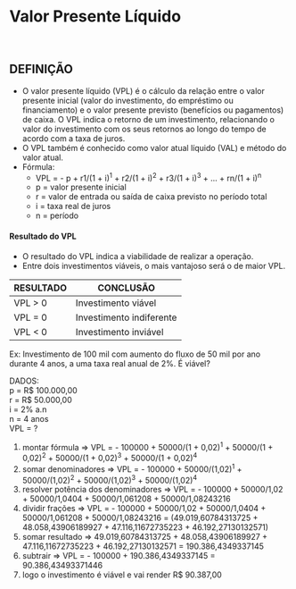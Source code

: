 # Valor Presente Líquido

<br>

## DEFINIÇÃO
* O valor presente líquido (VPL) é o cálculo da relação entre o valor presente inicial (valor do investimento, do empréstimo ou financiamento) e o valor presente previsto (benefícios ou pagamentos) de caixa. O VPL indica o retorno de um investimento, relacionando o valor do investimento com os seus retornos ao longo do tempo de acordo com a taxa de juros.
* O VPL também é conhecido como valor atual líquido (VAL) e método do valor atual.
* Fórmula:
  - VPL = - p + r1/(1 + i)<sup>1</sup> + r2/(1 + i)<sup>2</sup> + r3/(1 + i)<sup>3</sup> + ... + rn/(1 + i)<sup>n</sup>
  - p = valor presente inicial
  - r = valor de entrada ou saída de caixa previsto no período total
  - i = taxa real de juros
  - n = período

#### Resultado do VPL
* O resultado do VPL indica a viabilidade de realizar a operação.
* Entre dois investimentos viáveis, o mais vantajoso será o de maior VPL.

| RESULTADO | CONCLUSÃO                |
| --------- | ------------------------ |
| VPL > 0   | Investimento viável      |
| VPL = 0   | Investimento indiferente |
| VPL < 0   | Investimento inviável    |


Ex: Investimento de 100 mil com aumento do fluxo de 50 mil por ano durante 4 anos, a uma taxa real anual de 2%. É viável?

DADOS:  
p = R$ 100.000,00  
r = R$ 50.000,00  
i = 2% a.n  
n = 4 anos    
VPL = ?  

1. montar fórmula => VPL = - 100000 + 50000/(1 + 0,02)<sup>1</sup> + 50000/(1 + 0,02)<sup>2</sup> + 50000/(1 + 0,02)<sup>3</sup> + 50000/(1 + 0,02)<sup>4</sup>
2. somar denominadores => VPL = - 100000 + 50000/(1,02)<sup>1</sup> + 50000/(1,02)<sup>2</sup> + 50000/(1,02)<sup>3</sup> + 50000/(1,02)<sup>4</sup>
3. resolver potência dos denominadores => VPL = - 100000 + 50000/1,02 + 50000/1,0404 + 50000/1,061208 + 50000/1,08243216
4. dividir frações => VPL = - 100000 + 50000/1,02 + 50000/1,0404 + 50000/1,061208 + 50000/1,08243216 = (49.019,60784313725 + 48.058,43906189927 + 47.116,11672735223 + 46.192,27130132571)
5. somar resultado => 49.019,60784313725 + 48.058,43906189927 + 47.116,11672735223 + 46.192,27130132571 = 190.386,4349337145
6. subtrair => VPL = - 100000 + 190.386,4349337145 = 90.386,43493371446
7. logo o investimento é viável e vai render R$ 90.387,00